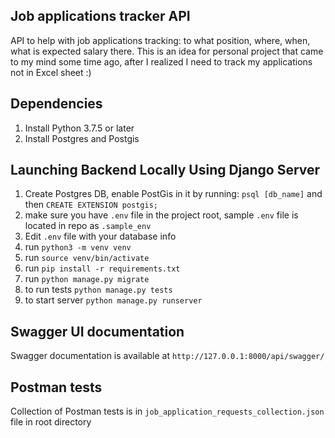 ## Job applications tracker API
API to help with job applications tracking: to what position,
where, when, what is expected salary there. This is an idea for
personal project that came to my mind some time ago, after I realized I need to track my
applications not in Excel sheet :)

## Dependencies
  1. Install Python 3.7.5 or later
  2. Install Postgres and Postgis

## Launching Backend Locally Using Django Server
1. Create Postgres DB, enable PostGis in it by running:
   `psql [db_name]` and then
   `CREATE EXTENSION postgis;`
2. make sure you have `.env` file in the project root, sample `.env` file
   is located in repo as `.sample_env`
3. Edit `.env` file with your database info
4. run `python3 -m venv venv`
5. run `source venv/bin/activate`
6. run `pip install -r requirements.txt`
7. run `python manage.py migrate`
8. to run tests `python manage.py tests`   
9. to start server `python manage.py runserver`

## Swagger UI documentation
Swagger documentation is available at `http://127.0.0.1:8000/api/swagger/`
## Postman tests
Collection of Postman tests is in `job_application_requests_collection.json` file in root directory
